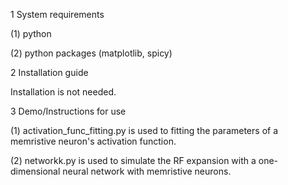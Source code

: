 1 System requirements

(1) python

(2) python packages (matplotlib, spicy)

2 Installation guide

   Installation is not needed.

3 Demo/Instructions for use

(1) activation_func_fitting.py is used to fitting the parameters of a memristive neuron's
    activation function.
    
(2) networkk.py is used to simulate the RF expansion with a one-dimensional neural 
    network with memristive neurons.
